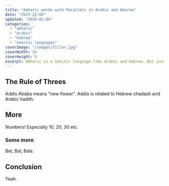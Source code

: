 ```yaml
---
title: "Amharic words with Parallels in Arabic and Hebrew"
date: "2023-12-04"
updated: "2024-01-04"
categories: 
  - "amharic"
  - "arabic"
  - "hebrew"
  - "semitic languages"
coverImage: "/images/filler.jpg"
coverWidth: 16
coverHeight: 9
excerpt: Amharic is a Semitic language like Arabic and Hebrew. But just how similar is it to them?
---
```


<script>
	import Lemma from '$lib/components/Lemma.svelte';
</script>

## The Rule of Threes

Addis Ababa means "new flower". Addis is related to Hebrew <Lemma>chadash</Lemma> and Arabic <Lemma>hadith</Lemma>.

## More

Numbers! Especially 10, 20, 30 etc.

### Some more

Bet, Bal, Bala.

## Conclusion

Yeah.
